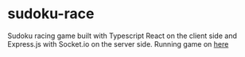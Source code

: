 # sudoku-race
Sudoku racing game built with Typescript React on the client side and Express.js with Socket.io on the server side.
Running game on [here](https://sudoku-race.herokuapp.com/)
